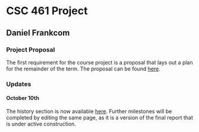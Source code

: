 # CSC 461 Project
## Daniel Frankcom

### Project Proposal

The first requirement for the course project is a proposal that lays out a plan for the remainder of the term. The proposal can be found [here](proposal.md).

### Updates

#### October 10th

The history section is now available [here](report.md). Further milestones will be completed by editing the same page, as it is a version of the final report that is under active construction.
